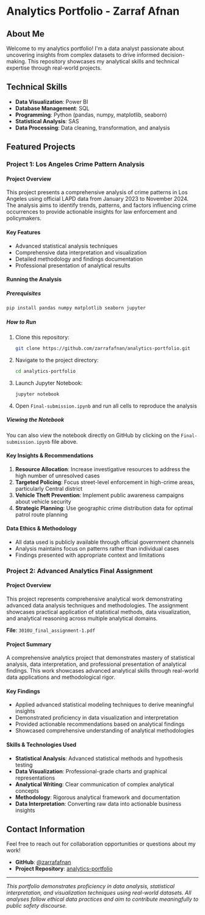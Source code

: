 # Analytics Portfolio - Zarraf Afnan

## About Me
Welcome to my analytics portfolio! I'm a data analyst passionate about uncovering insights from complex datasets to drive informed decision-making. This repository showcases my analytical skills and technical expertise through real-world projects.

## Technical Skills
- **Data Visualization**: Power BI
- **Database Management**: SQL
- **Programming**: Python (pandas, numpy, matplotlib, seaborn)
- **Statistical Analysis**: SAS
- **Data Processing**: Data cleaning, transformation, and analysis

## Featured Projects

### Project 1: Los Angeles Crime Pattern Analysis

#### Project Overview
This project presents a comprehensive analysis of crime patterns in Los Angeles using official LAPD data from January 2023 to November 2024. The analysis aims to identify trends, patterns, and factors influencing crime occurrences to provide actionable insights for law enforcement and policymakers.

#### Key Features
- Advanced statistical analysis techniques
- Comprehensive data interpretation and visualization
- Detailed methodology and findings documentation
- Professional presentation of analytical results

#### Running the Analysis
##### Prerequisites
```bash
pip install pandas numpy matplotlib seaborn jupyter
```

##### How to Run
1. Clone this repository:
   ```bash
   git clone https://github.com/zarrafafnan/analytics-portfolio.git
   ```
2. Navigate to the project directory:
   ```bash
   cd analytics-portfolio
   ```
3. Launch Jupyter Notebook:
   ```bash
   jupyter notebook
   ```
4. Open `Final-submission.ipynb` and run all cells to reproduce the analysis

##### Viewing the Notebook
You can also view the notebook directly on GitHub by clicking on the `Final-submission.ipynb` file above.

#### Key Insights & Recommendations
1. **Resource Allocation**: Increase investigative resources to address the high number of unresolved cases
2. **Targeted Policing**: Focus street-level enforcement in high-crime areas, particularly Central district
3. **Vehicle Theft Prevention**: Implement public awareness campaigns about vehicle security
4. **Strategic Planning**: Use geographic crime distribution data for optimal patrol route planning

#### Data Ethics & Methodology
- All data used is publicly available through official government channels
- Analysis maintains focus on patterns rather than individual cases
- Findings presented with appropriate context and limitations

### Project 2: Advanced Analytics Final Assignment

#### Project Overview
This project represents comprehensive analytical work demonstrating advanced data analysis techniques and methodologies. The assignment showcases practical application of statistical methods, data visualization, and analytical reasoning across multiple analytical domains.

**File**: `3010U_final_assignment-1.pdf`

#### Project Summary
A comprehensive analytics project that demonstrates mastery of statistical analysis, data interpretation, and professional presentation of analytical findings. This work showcases advanced analytical skills through real-world data applications and methodological rigor.

#### Key Findings
- Applied advanced statistical modeling techniques to derive meaningful insights
- Demonstrated proficiency in data visualization and interpretation
- Provided actionable recommendations based on analytical findings
- Showcased comprehensive understanding of analytical methodologies

#### Skills & Technologies Used
- **Statistical Analysis**: Advanced statistical methods and hypothesis testing
- **Data Visualization**: Professional-grade charts and graphical representations
- **Analytical Writing**: Clear communication of complex analytical concepts
- **Methodology**: Rigorous analytical framework and documentation
- **Data Interpretation**: Converting raw data into actionable business insights

## Contact Information
Feel free to reach out for collaboration opportunities or questions about my work!

- **GitHub**: [@zarrafafnan](https://github.com/zarrafafnan)
- **Project Repository**: [analytics-portfolio](https://github.com/zarrafafnan/analytics-portfolio)

---
*This portfolio demonstrates proficiency in data analysis, statistical interpretation, and visualization techniques using real-world datasets. All analyses follow ethical data practices and aim to contribute meaningfully to public safety discourse.*

